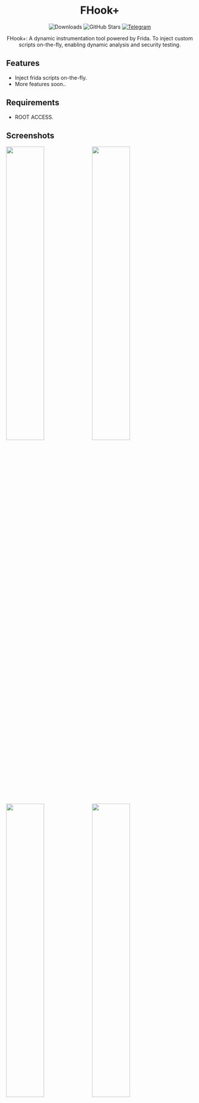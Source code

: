 
<div align="center">
  


# FHook+

![Downloads](https://img.shields.io/github/downloads/Syntaxerr101/FHookPlus/total)
![GitHub Stars](https://img.shields.io/github/stars/Syntaxerr101/FHookPlus)
[![Telegram](https://img.shields.io/badge/Telegram-Channel-blue.svg?logo=telegram)](https://t.me/fhookplus)

FHook+: A dynamic instrumentation tool powered by Frida. To inject custom scripts on-the-fly, enabling dynamic analysis and security testing.

</div>

## Features

- Inject frida scripts on-the-fly.
- More features soon..

## Requirements

- ROOT ACCESS.

## Screenshots
<p float="left">
  <img src="https://raw.githubusercontent.com/Syntaxerr101/FHookPlus/main/IMG_20240216_232952_211.jpg" width="45%" />
  <img src="https://github.com/Syntaxerr101/FHookPlus/blob/main/IMG_20240216_232952_211.jpg" width="45%" /> 
</p>
<p float="left">
  <img src="https://raw.githubusercontent.com/Syntaxerr101/FHookPlus/main/IMG_20240216_232953_062.jpg" width="45%" />
  <img src="https://raw.githubusercontent.com/Syntaxerr101/FHookPlus/main/IMG_20240216_232952_242.jpg" width="45%" />
</p>

## Support

If you encounter any issues or have questions about Fhook+, join our [Telegram Channel](https://t.me/fhookplus) or submit an issue on [GitHub](https://github.com/Syntaxerr101/FHookPlus/issues).

## Contributing

Loved Fhook+, Consider starring the repo to support the project! Contributions are welcome. Please open a pull request or an issue to discuss proposed changes or additions.


---

🛠️ Made with fun by Simo 🇲🇦

